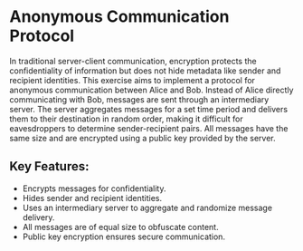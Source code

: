 # Anonymous Communication Protocol

In traditional server-client communication, encryption protects the confidentiality of information but does not hide metadata like sender and recipient identities. This exercise aims to implement a protocol for anonymous communication between Alice and Bob. Instead of Alice directly communicating with Bob, messages are sent through an intermediary server. The server aggregates messages for a set time period and delivers them to their destination in random order, making it difficult for eavesdroppers to determine sender-recipient pairs. All messages have the same size and are encrypted using a public key provided by the server.

## Key Features:
- Encrypts messages for confidentiality.
- Hides sender and recipient identities.
- Uses an intermediary server to aggregate and randomize message delivery.
- All messages are of equal size to obfuscate content.
- Public key encryption ensures secure communication.

